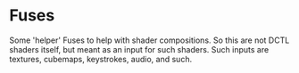 # Fuses

Some 'helper' Fuses to help with shader compositions. So this are not DCTL shaders itself, but meant as an input for such shaders. Such inputs are textures, cubemaps, keystrokes, audio, and such.
